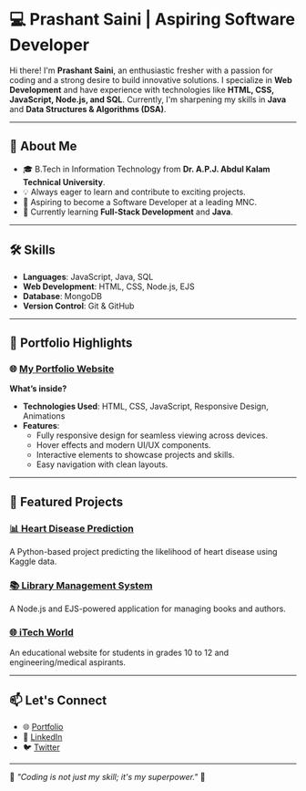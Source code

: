 # 💻 Prashant Saini | Aspiring Software Developer

Hi there! I'm **Prashant Saini**, an enthusiastic fresher with a passion for coding and a strong desire to build innovative solutions. I specialize in **Web Development** and have experience with technologies like **HTML, CSS, JavaScript, Node.js, and SQL**. Currently, I'm sharpening my skills in **Java** and **Data Structures & Algorithms (DSA)**.

---

## 🚀 About Me
- 🎓 B.Tech in Information Technology from **Dr. A.P.J. Abdul Kalam Technical University**.
- 💡 Always eager to learn and contribute to exciting projects.
- 🎯 Aspiring to become a Software Developer at a leading MNC.
- 🌱 Currently learning **Full-Stack Development** and **Java**.

---

## 🛠️ Skills
- **Languages**: JavaScript, Java, SQL
- **Web Development**: HTML, CSS, Node.js, EJS
- **Database**: MongoDB
- **Version Control**: Git & GitHub


---

## 🌟 Portfolio Highlights
### 🌐 [My Portfolio Website](https://prashant-saini-22.vercel.app)
**What’s inside?**
- **Technologies Used**: HTML, CSS, JavaScript, Responsive Design, Animations
- **Features**:
  - Fully responsive design for seamless viewing across devices.
  - Hover effects and modern UI/UX components.
  - Interactive elements to showcase projects and skills.
  - Easy navigation with clean layouts.

---

## 📂 Featured Projects
### [📊 Heart Disease Prediction](https://github.com/prashantsaini1525/Heart-Disease-Predicition)
A Python-based project predicting the likelihood of heart disease using Kaggle data.

### [📚 Library Management System](https://github.com/prashantsaini1525/MyLibrary)
A Node.js and EJS-powered application for managing books and authors.

### [🌐 iTech World](https://github.com/prashantsaini1525/ITech)
An educational website for students in grades 10 to 12 and engineering/medical aspirants.

---

## 📫 Let's Connect
- 🌐 [Portfolio](https://prashant-saini-22.vercel.app)
- 💼 [LinkedIn](https://www.linkedin.com/in/prashant-saini)
- 🐦 [Twitter](https://x.com/Prashan58889893)

---

🌟 _"Coding is not just my skill; it's my superpower."_ 🌟
